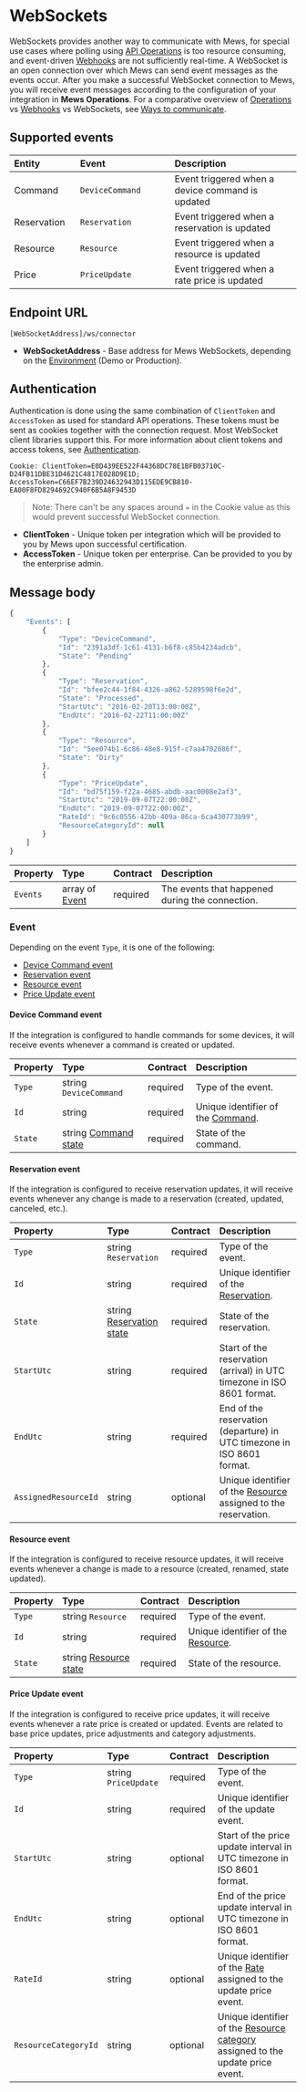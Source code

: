 # WebSockets

WebSockets provides another way to communicate with Mews, for special use cases where polling using [API Operations](../operations/README.md) is too resource consuming, and event-driven [Webhooks](../webhooks/README.md) are not sufficiently real-time.
A WebSocket is an open connection over which Mews can send event messages as the events occur.
After you make a successful WebSocket connection to Mews, you will receive event messages according to the configuration of your integration in __Mews Operations__.
For a comparative overview of [Operations](../operations/README.md) vs [Webhooks](../webhooks/README.md) vs WebSockets, see [Ways to communicate](../guidelines/communicate.md).

## Supported events

| <div style="width:100px">Entity</div> | <div style="width:150px">Event</div> | Description |
| :-- | :-- | :-- |
| Command | `DeviceCommand` | Event triggered when a device command is updated |
| Reservation | `Reservation` | Event triggered when a reservation is updated |
| Resource | `Resource` | Event triggered when a resource is updated |
| Price | `PriceUpdate` | Event triggered when a rate price is updated |

## Endpoint URL

```text
[WebSocketAddress]/ws/connector
```

* **WebSocketAddress** - Base address for Mews WebSockets, depending on the [Environment](../guidelines/environments.md) \(Demo or Production\).

## Authentication

Authentication is done using the same combination of `ClientToken` and `AccessToken` as used for standard API operations. These tokens must be sent as cookies together with the connection request. Most WebSocket client libraries support this. 
For more information about client tokens and access tokens, see [Authentication](../guidelines/requests.md#authentication).

```
Cookie: ClientToken=E0D439EE522F44368DC78E1BFB03710C-D24FB11DBE31D4621C4817E028D9E1D; AccessToken=C66EF7B239D24632943D115EDE9CB810-EA00F8FD8294692C940F6B5A8F9453D
```

> Note: There can't be any spaces around `=` in the Cookie value as this would prevent successful WebSocket connection.

* **ClientToken** - Unique token per integration which will be provided to you by Mews upon successful certification.
* **AccessToken** - Unique token per enterprise. Can be provided to you by the enterprise admin.


## Message body

```javascript
{
    "Events": [
        {
            "Type": "DeviceCommand",
            "Id": "2391a3df-1c61-4131-b6f8-c85b4234adcb",
            "State": "Pending"
        },
        {
            "Type": "Reservation",
            "Id": "bfee2c44-1f84-4326-a862-5289598f6e2d",
            "State": "Processed",
            "StartUtc": "2016-02-20T13:00:00Z",
            "EndUtc": "2016-02-22T11:00:00Z"
        },
        {
            "Type": "Resource",
            "Id": "5ee074b1-6c86-48e8-915f-c7aa4702086f",
            "State": "Dirty"
        },
        {
            "Type": "PriceUpdate",
            "Id": "bd75f159-f22a-4685-abdb-aac0008e2af3",
            "StartUtc": "2019-09-07T22:00:00Z",
            "EndUtc": "2019-09-07T22:00:00Z",
            "RateId": "9c6c0556-42bb-409a-86ca-6ca430773b99",
            "ResourceCategoryId": null
        }
    ]
}
```

| Property | Type | Contract | Description |
| :-- | :-- | :-- | :-- |
| `Events` | array of [Event](#event) | required | The events that happened during the connection. |

### Event

Depending on the event `Type`, it is one of the following:

* [Device Command event](#device-command-event)
* [Reservation event](#reservation-event)
* [Resource event](#resource-event)
* [Price Update event](#price-update-event)

#### Device Command event

If the integration is configured to handle commands for some devices, it will receive events whenever a command is created or updated.

| Property | Type | Contract | Description |
| :-- | :-- | :-- | :-- |
| `Type` | string `DeviceCommand` | required | Type of the event. |
| `Id` | string | required | Unique identifier of the [Command](../operations/commands.md#command). |
| `State` | string [Command state](../operations/commands.md#command-state) | required | State of the command. |

#### Reservation event

If the integration is configured to receive reservation updates, it will receive events whenever any change is made to a reservation \(created, updated, canceled, etc.\).

| Property | Type | Contract | Description |
| :-- | :-- | :-- | :-- |
| `Type` | string `Reservation` | required | Type of the event. |
| `Id` | string | required | Unique identifier of the [Reservation](../operations/reservations.md#reservation). |
| `State` | string [Reservation state](../operations/reservations.md#reservation-state) | required | State of the reservation. |
| `StartUtc` | string | required | Start of the reservation \(arrival\) in UTC timezone in ISO 8601 format. |
| `EndUtc` | string | required | End of the reservation \(departure\) in UTC timezone in ISO 8601 format. |
| `AssignedResourceId` | string | optional | Unique identifier of the [Resource](../operations/resources.md#resource) assigned to the reservation. |

#### Resource event

If the integration is configured to receive resource updates, it will receive events whenever a change is made to a resource \(created, renamed, state updated\).

| Property | Type | Contract | Description |
| :-- | :-- | :-- | :-- |
| `Type` | string `Resource` | required | Type of the event. |
| `Id` | string | required | Unique identifier of the [Resource](../operations/resources.md#resource). |
| `State` | string [Resource state](../operations/resources.md#resource-state) | required | State of the resource. |

#### Price Update event

If the integration is configured to receive price updates, it will receive events whenever a rate price is created or updated.
Events are related to base price updates, price adjustments and category adjustments.

| Property | Type | Contract | Description |
| :-- | :-- | :-- | :-- |
| `Type` | string `PriceUpdate` | required | Type of the event. |
| `Id` | string | required | Unique identifier of the update event. |
| `StartUtc` | string | optional | Start of the price update interval in UTC timezone in ISO 8601 format. |
| `EndUtc` | string | optional | End of the price update interval in UTC timezone in ISO 8601 format. |
| `RateId` | string | optional | Unique identifier of the [Rate](../operations/rates.md#rate) assigned to the update price event. |
| `ResourceCategoryId` | string | optional | Unique identifier of the [Resource category](../operations/resources.md#resource-category) assigned to the update price event. |
